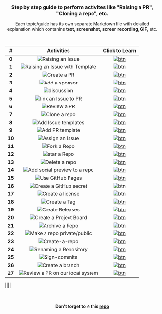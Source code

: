 <div align="center">
<h3>Step by step guide to perform activites like "Raising a PR", "Cloning a repo", etc.</h3>
<p>Each topic/guide has its own separate Markdown file with detailed explanation which contanins <b>text, screenshot, screen recording, GIF,</b> etc.</p>
</div>
  
<br>

|#|Activities| Click to Learn |
|:--:|:---:|:--:|
|**0**|![Raising an Issue](https://user-images.githubusercontent.com/51878265/188309274-6f4f6edc-22e3-44c8-8cd8-fe06c5831b55.png)|[![btn](https://user-images.githubusercontent.com/51878265/188311903-d9825c83-db42-45ba-8e1b-d8d9f2c78b09.png)](guide/rasing-issue.md)|
|**1**|![Raising an Issue with Template](https://user-images.githubusercontent.com/51878265/188309271-f8e0a209-dc13-4251-962c-8d27c078fa05.png)|[![btn](https://user-images.githubusercontent.com/51878265/188311903-d9825c83-db42-45ba-8e1b-d8d9f2c78b09.png)](guide/raise-issue-template.md)|
|**2**|![Create a PR](https://user-images.githubusercontent.com/51878265/188309287-db49d33a-57b3-48da-8161-c61644a0d4d5.png)|[![btn](https://user-images.githubusercontent.com/51878265/188311903-d9825c83-db42-45ba-8e1b-d8d9f2c78b09.png)](guide/creating-pr.md)|
|**3**|![Add a sponsor](https://user-images.githubusercontent.com/51878265/188309822-df4ac84f-2056-4a04-80a5-aa0d86f0e696.png)|[![btn](https://user-images.githubusercontent.com/51878265/188311903-d9825c83-db42-45ba-8e1b-d8d9f2c78b09.png)](guide/adding-sponsor.md)|
|**4**|![discussion](https://user-images.githubusercontent.com/51878265/188309284-f9b3e9aa-fb8e-4960-a380-6adc41244b23.png)|[![btn](https://user-images.githubusercontent.com/51878265/188311903-d9825c83-db42-45ba-8e1b-d8d9f2c78b09.png)](guide/starting-discussion.md)|
|**5**|![link an Issue to PR](https://user-images.githubusercontent.com/51878265/188309282-19fe9212-fde7-4aea-bcac-aabc910dc2c6.png)|[![btn](https://user-images.githubusercontent.com/51878265/188311903-d9825c83-db42-45ba-8e1b-d8d9f2c78b09.png)](guide/linking-issue-with-pr.md)|
|**6**|![Review a PR](https://user-images.githubusercontent.com/51878265/188309280-49929746-88cd-4991-83f4-258945ac9f5e.png)|[![btn](https://user-images.githubusercontent.com/51878265/188311903-d9825c83-db42-45ba-8e1b-d8d9f2c78b09.png)](guide/reviewing-pr.md)|
|**7**|![Clone a repo](https://user-images.githubusercontent.com/51878265/188309279-0cb30417-d171-4dad-81b0-4e9b133c3084.png)|[![btn](https://user-images.githubusercontent.com/51878265/188311903-d9825c83-db42-45ba-8e1b-d8d9f2c78b09.png)](guide/cloning-repo.md)|
|**8**|![Add Issue templates](https://user-images.githubusercontent.com/51878265/188309278-28797c1c-30dc-4a14-85f0-ccfd915d7557.png)|[![btn](https://user-images.githubusercontent.com/51878265/188311903-d9825c83-db42-45ba-8e1b-d8d9f2c78b09.png)](guide/adding-issue-template.md)|
|**9**|![Add PR template](https://user-images.githubusercontent.com/51878265/188309276-e1ceddc7-d510-4cdb-8863-696b38210e4f.png)|[![btn](https://user-images.githubusercontent.com/51878265/188311903-d9825c83-db42-45ba-8e1b-d8d9f2c78b09.png)](guide/adding-pr-template.md)|
|**10**|![Assign an Issue](https://user-images.githubusercontent.com/51878265/188309269-3369b50a-f0f9-43be-bec1-1f23c9eb6149.png)|[![btn](https://user-images.githubusercontent.com/51878265/188311903-d9825c83-db42-45ba-8e1b-d8d9f2c78b09.png)](guide/assigning-issue.md)|
|**11**|![Fork a Repo](https://user-images.githubusercontent.com/51878265/188309267-fb2e4161-e910-40cf-b9f6-99068ad75211.png)|[![btn](https://user-images.githubusercontent.com/51878265/188311903-d9825c83-db42-45ba-8e1b-d8d9f2c78b09.png)](guide/fork-repo.md)|
|**12**|![star a Repo](https://user-images.githubusercontent.com/51878265/188309275-bcdb9062-662c-4aaa-809f-366019696019.png)|[![btn](https://user-images.githubusercontent.com/51878265/188311903-d9825c83-db42-45ba-8e1b-d8d9f2c78b09.png)](guide/star-repo.md)|
|**13**|![Delete a repo](https://user-images.githubusercontent.com/51878265/188317787-0a10a050-e7a6-4519-9dc5-64f360ece3e5.png)|[![btn](https://user-images.githubusercontent.com/51878265/188311903-d9825c83-db42-45ba-8e1b-d8d9f2c78b09.png)](guide/delete-repo.md)|
|**14**|![Add social preview to a repo](https://user-images.githubusercontent.com/51878265/188317788-609caefe-4f7a-4101-a051-1a12d2723fbb.png)|[![btn](https://user-images.githubusercontent.com/51878265/188311903-d9825c83-db42-45ba-8e1b-d8d9f2c78b09.png)](guide/social-preview.md)|
|**15**|![Use GitHub Pages](https://user-images.githubusercontent.com/51878265/188317790-9e1a365a-e51b-4d01-9529-91405d08eacb.png)|[![btn](https://user-images.githubusercontent.com/51878265/188311903-d9825c83-db42-45ba-8e1b-d8d9f2c78b09.png)](guide/github-pages.md)|
|**16**|![Create a GitHub secret](https://user-images.githubusercontent.com/51878265/188317785-7edb7a69-36af-481a-b373-c1718f5fd23f.png)|[![btn](https://user-images.githubusercontent.com/51878265/188311903-d9825c83-db42-45ba-8e1b-d8d9f2c78b09.png)](guide/create-github-secret.md)|
|**17**|![Create a license](https://user-images.githubusercontent.com/51878265/188317793-4fe89294-ee13-4dc5-9cb2-529851c23e1d.png)|[![btn](https://user-images.githubusercontent.com/51878265/188311903-d9825c83-db42-45ba-8e1b-d8d9f2c78b09.png)](guide/create-licence.md)|
|**18**|![Create a Tag](https://user-images.githubusercontent.com/51878265/188317795-60a1284b-0590-4a7f-bd6e-f299b688c7c1.png)|[![btn](https://user-images.githubusercontent.com/51878265/188311903-d9825c83-db42-45ba-8e1b-d8d9f2c78b09.png)](guide/create-tags.md)|
|**19**|![Create Releases](https://user-images.githubusercontent.com/51878265/188317799-c7ecba97-8b53-42cd-8db1-9287fb3c7817.png)|[![btn](https://user-images.githubusercontent.com/51878265/188311903-d9825c83-db42-45ba-8e1b-d8d9f2c78b09.png)](guide/create-releases.md)|
|**20**|![Create a Project Board](https://user-images.githubusercontent.com/51878265/188317800-e91ddbe0-a079-48f0-bc63-1f69113691cf.png)|[![btn](https://user-images.githubusercontent.com/51878265/188311903-d9825c83-db42-45ba-8e1b-d8d9f2c78b09.png)](guide/create-project-board.md)|
|**21**|![Archive a Repo](https://user-images.githubusercontent.com/51878265/188317801-3ec66402-fcf2-4818-95a7-1d489caf65ae.png)|[![btn](https://user-images.githubusercontent.com/51878265/188311903-d9825c83-db42-45ba-8e1b-d8d9f2c78b09.png)](guide/archive-repo.md)|
|**22**|![Make a repo private/public](https://user-images.githubusercontent.com/51878265/188317804-4e45d315-e6f5-4338-90c7-70a2e5f09a28.png)|[![btn](https://user-images.githubusercontent.com/51878265/188311903-d9825c83-db42-45ba-8e1b-d8d9f2c78b09.png)](guide/repo-private-public.md)|
|**23**|![Create-a-repo](https://user-images.githubusercontent.com/51878265/195158675-fb525b73-6a88-4143-bb5d-cd51d50f2a7a.png)|[![btn](https://user-images.githubusercontent.com/51878265/188311903-d9825c83-db42-45ba-8e1b-d8d9f2c78b09.png)](guide/create-repo.md)|
|**24**|![Renaming a Repository](https://user-images.githubusercontent.com/51878265/194721906-86e2acba-194e-4dcc-8886-17f6b729a4c6.png)|[![btn](https://user-images.githubusercontent.com/51878265/188311903-d9825c83-db42-45ba-8e1b-d8d9f2c78b09.png)](guide/rename-repo.md)|
|**25**|![Sign-commits](https://user-images.githubusercontent.com/51878265/194722406-73e2a603-c360-48dd-88bb-232abc170e81.png)|[![btn](https://user-images.githubusercontent.com/51878265/188311903-d9825c83-db42-45ba-8e1b-d8d9f2c78b09.png)](guide/sign-commits.md)|
|**26**|![Create a branch](https://user-images.githubusercontent.com/51878265/195896447-42001878-e09e-4ac2-a79e-203b5cbaeeb4.png)|[![btn](https://user-images.githubusercontent.com/51878265/188311903-d9825c83-db42-45ba-8e1b-d8d9f2c78b09.png)](guide/create-branch.md)
|**27**|![Review a PR on our local system]( )|[![btn](https://user-images.githubusercontent.com/51878265/188311903-d9825c83-db42-45ba-8e1b-d8d9f2c78b09.png)](guide/reviewing-pr-on-our-local-system.md)|

||||

<br>
<h4 align="center">Don't forget to ⭐ this <a href="https://github.com/Pradumnasaraf/open-source-with-pradumna">repo</a></h4>

